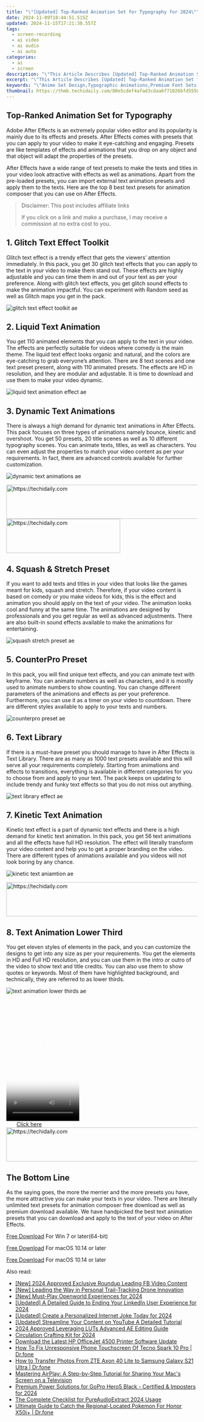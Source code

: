 ```yaml
---
title: "\"[Updated] Top-Ranked Animation Set for Typography for 2024\""
date: 2024-11-09T18:44:51.515Z
updated: 2024-11-15T17:21:30.557Z
tags: 
  - screen-recording
  - ai video
  - ai audio
  - ai auto
categories: 
  - ai
  - screen
description: "\"This Article Describes [Updated] Top-Ranked Animation Set for Typography for 2024\""
excerpt: "\"This Article Describes [Updated] Top-Ranked Animation Set for Typography for 2024\""
keywords: "\"Anime Set Design,Typographic Animations,Premium Font Sets,High Ranking Typographies,Top Quality Animation Typeface,Leading-Ranked Animated Letters,Best Animated Typography Sets\""
thumbnail: https://thmb.techidaily.com/80e5cdef4afad3cdaa6f71026bfd555865de3d18de62989f967049cc703431b5.jpg
---
```


## Top-Ranked Animation Set for Typography

Adobe After Effects is an extremely popular video editor and its popularity is mainly due to its effects and presets. After Effects comes with presets that you can apply to your video to make it eye-catching and engaging. Presets are like templates of effects and animations that you drop on any object and that object will adapt the properties of the presets.

After Effects have a wide range of text presets to make the texts and titles in your video look attractive with effects as well as animations. Apart from the pre-loaded presets, you can import external text animation presets and apply them to the texts. Here are the top 8 best text presets for animation composer that you can use on After Effects.

>  Disclaimer: This post includes affiliate links
>
>  If you click on a link and make a purchase, I may receive a commission at no extra cost to you.
>

## 1\. Glitch Text Effect Toolkit

Glitch text effect is a trendy effect that gets the viewers’ attention immediately. In this pack, you get 30 glitch text effects that you can apply to the text in your video to make them stand out. These effects are highly adjustable and you can time them in and out of your text as per your preference. Along with glitch text effects, you get glitch sound effects to make the animation impactful. You can experiment with Random seed as well as Glitch maps you get in the pack.

![glitch text effect toolkit ae](https://images.wondershare.com/filmora/article-images/2022/07/glitch-text-effect-toolkit-ae.jpg)

## 2\. Liquid Text Animation

You get 110 animated elements that you can apply to the text in your video. The effects are perfectly suitable for videos where comedy is the main theme. The liquid text effect looks organic and natural, and the colors are eye-catching to grab everyone’s attention. There are 8 text scenes and one text preset present, along with 110 animated presets. The effects are HD in resolution, and they are modular and adjustable. It is time to download and use them to make your video dynamic.

![liquid text animation effect ae](https://images.wondershare.com/filmora/article-images/2022/07/liquid-text-animation-effect-ae.jpg)

## 3\. Dynamic Text Animations

There is always a high demand for dynamic text animations in After Effects. This pack focuses on three types of animations namely bounce, kinetic and overshoot. You get 50 presets, 20 title scenes as well as 10 different typography scenes. You can animate texts, titles, as well as characters. You can even adjust the properties to match your video content as per your requirements. In fact, there are advanced controls available for further customization.

![dynamic text animations ae](https://images.wondershare.com/filmora/article-images/2022/07/dynamic-text-animations-ae.jpg)

<!-- affiliate ads begin -->
<a href="https://aligracehair.sjv.io/c/5597632/2016134/19272" target="_top" id="2016134">
  <img src="//a.impactradius-go.com/display-ad/19272-2016134" border="0" alt="https://techidaily.com" width="728" height="90"/>
</a>
<img height="0" width="0" src="https://aligracehair.sjv.io/i/5597632/2016134/19272" style="position:absolute;visibility:hidden;" border="0" />
<!-- affiliate ads end -->

<!-- affiliate ads begin -->
<a href="https://aligracehair.sjv.io/c/5597632/1868571/19272" target="_top" id="1868571">
  <img src="//a.impactradius-go.com/display-ad/19272-1868571" border="0" alt="https://techidaily.com" width="300" height="90"/>
</a>
<img height="0" width="0" src="https://aligracehair.sjv.io/i/5597632/1868571/19272" style="position:absolute;visibility:hidden;" border="0" />
<!-- affiliate ads end -->

## 4\. Squash & Stretch Preset

If you want to add texts and titles in your video that looks like the games meant for kids, squash and stretch. Therefore, if your video content is based on comedy or you make videos for kids, this is the effect and animation you should apply on the text of your video. The animation looks cool and funny at the same time. The animations are designed by professionals and you get regular as well as advanced adjustments. There are also built-in sound effects available to make the animations for entertaining.

![squash stretch preset ae](https://images.wondershare.com/filmora/article-images/2022/07/squash-stretch-preset-ae.jpg)

## 5\. CounterPro Preset

In this pack, you will find unique text effects, and you can animate text with keyframe. You can animate numbers as well as characters, and it is mostly used to animate numbers to show counting. You can change different parameters of the animations and effects as per your preference. Furthermore, you can use it as a timer on your video to countdown. There are different styles available to apply to your texts and numbers.

![counterpro preset ae](https://images.wondershare.com/filmora/article-images/2022/07/counterpro-preset-ae.jpg)

## 6\. Text Library

If there is a must-have preset you should manage to have in After Effects is Text Library. There are as many as 1000 text presets available and this will serve all your requirements completely. Starting from animations and effects to transitions, everything is available in different categories for you to choose from and apply to your text. The pack keeps on updating to include trendy and funky text effects so that you do not miss out anything.

![text library effect ae](https://images.wondershare.com/filmora/article-images/2022/07/text-library-effect-ae.jpg)

## 7\. Kinetic Text Animation

Kinetic text effect is a part of dynamic text effects and there is a high demand for kinetic text animation. In this pack, you get 56 text animations and all the effects have full HD resolution. The effect will literally transform your video content and help you to get a proper branding on the video. There are different types of animations available and you videos will not look boring by any chance.

![kinetic text aniamtion ae](https://images.wondershare.com/filmora/article-images/2022/07/kinetic-text-aniamtion-ae.jpg)

<!-- affiliate ads begin -->
<a href="https://smilemakers.pxf.io/c/5597632/2123899/26106" target="_top" id="2123899">
  <img src="//a.impactradius-go.com/display-ad/26106-2123899" border="0" alt="https://techidaily.com" width="728" height="90"/>
</a>
<img height="0" width="0" src="https://smilemakers.pxf.io/i/5597632/2123899/26106" style="position:absolute;visibility:hidden;" border="0" />
<!-- affiliate ads end -->

## 8\. Text Animation Lower Third

You get eleven styles of elements in the pack, and you can customize the designs to get into any size as per your requirements. You get the elements in HD and Full HD resolution, and you can use them in the intro or outro of the video to show text and title credits. You can also use them to show quotes or keywords. Most of them have highlighted background, and technically, they are referred to as lower thirds.

![text animation lower thirds ae](https://images.wondershare.com/filmora/article-images/2022/07/text-animation-lower-thirds-ae.jpg)

<!-- affiliate ads begin -->
<span id="1630055">
					<video width="192" height="320" style="cursor:pointer"
           poster="//a.impactradius-go.com/display-clicktoplayimage/1630055.png"
           onclick="if(!this.playClicked){this.play();this.setAttribute('controls',true);this.playClicked=true;}">
	   <source src="//a.impactradius-go.com/display-ad/18460-1630055">
	   <img src="//a.impactradius-go.com/display-clicktoplayimage/1630055.png" style="border: none; height: 100%; width: 100%; object-fit: contain">
	</video>
	<div style="width:120px;text-align:center"><a href="javascript:window.open(decodeURIComponent('https%3A%2F%2Fcaperobbin.sjv.io%2Fc%2F5597632%2F1630055%2F18460'), '_blank');void(0);">Click here</a></div>
</span>
<img height="0" width="0" src="https://imp.pxf.io/i/5597632/1630055/18460" style="position:absolute;visibility:hidden;" border="0" />
<!-- affiliate ads end -->

<!-- affiliate ads begin -->
<a href="https://appsumo.8odi.net/c/5597632/2037338/7443" target="_top" id="2037338">
  <img src="//a.impactradius-go.com/display-ad/7443-2037338" border="0" alt="https://techidaily.com" width="728" height="90"/>
</a>
<img height="0" width="0" src="https://appsumo.8odi.net/i/5597632/2037338/7443" style="position:absolute;visibility:hidden;" border="0" />
<!-- affiliate ads end -->

## The Bottom Line

As the saying goes, the more the merrier and the more presets you have, the more attractive you can make your texts in your video. There are literally unlimited text presets for animation composer free download as well as premium download available. We have handpicked the best text animation presets that you can download and apply to the text of your video on After Effects.

[Free Download](https://tools.techidaily.com/wondershare/filmora/download/) For Win 7 or later(64-bit)

[Free Download](https://tools.techidaily.com/wondershare/filmora/download/) For macOS 10.14 or later

[Free Download](https://tools.techidaily.com/wondershare/filmora/download/) For macOS 10.14 or later

<ins class="adsbygoogle"
     style="display:block"
     data-ad-format="autorelaxed"
     data-ad-client="ca-pub-7571918770474297"
     data-ad-slot="1223367746"></ins>

<ins class="adsbygoogle"
     style="display:block"
     data-ad-format="autorelaxed"
     data-ad-client="ca-pub-7571918770474297"
     data-ad-slot="1223367746"></ins>



<ins class="adsbygoogle"
     style="display:block"
     data-ad-client="ca-pub-7571918770474297"
     data-ad-slot="8358498916"
     data-ad-format="auto"
     data-full-width-responsive="true"></ins>


<span class="atpl-alsoreadstyle">Also read:</span>
<div><ul>
<li><a href="https://facebook-clips.techidaily.com/new-2024-approved-exclusive-roundup-leading-fb-video-content/"><u>[New] 2024 Approved Exclusive Roundup Leading FB Video Content</u></a></li>
<li><a href="https://fox-friendly.techidaily.com/new-leading-the-way-in-personal-trail-tracking-drone-innovation/"><u>[New] Leading the Way in Personal Trail-Tracking Drone Innovation</u></a></li>
<li><a href="https://digital-screen-recording.techidaily.com/new-must-play-openworld-experiences-for-2024/"><u>[New] Must-Play Openworld Experiences for 2024</u></a></li>
<li><a href="https://fox-friendly.techidaily.com/updated-a-detailed-guide-to-ending-your-linkedin-user-experience-for-2024/"><u>[Updated] A Detailed Guide to Ending Your LinkedIn User Experience for 2024</u></a></li>
<li><a href="https://fox-friendly.techidaily.com/updated-create-a-personalized-internet-joke-today-for-2024/"><u>[Updated] Create a Personalized Internet Joke Today for 2024</u></a></li>
<li><a href="https://facebook-video-footage.techidaily.com/updated-streamline-your-content-on-youtube-a-detailed-tutorial/"><u>[Updated] Streamline Your Content on YouTube A Detailed Tutorial</u></a></li>
<li><a href="https://extra-guidance.techidaily.com/2024-approved-leveraging-luts-advanced-ae-editing-guide/"><u>2024 Approved Leveraging LUTs Advanced AE Editing Guide</u></a></li>
<li><a href="https://fox-friendly.techidaily.com/circulation-crafting-kit-for-2024/"><u>Circulation Crafting Kit for 2024</u></a></li>
<li><a href="https://win-amazing.techidaily.com/download-the-latest-hp-officejet-4500-printer-software-update/"><u>Download the Latest HP OfficeJet 4500 Printer Software Update</u></a></li>
<li><a href="https://howto.techidaily.com/how-to-fix-unresponsive-phone-touchscreen-of-tecno-spark-10-pro-drfone-by-drfone-fix-android-problems-fix-android-problems/"><u>How To Fix Unresponsive Phone Touchscreen Of Tecno Spark 10 Pro | Dr.fone</u></a></li>
<li><a href="https://android-transfer.techidaily.com/how-to-transfer-photos-from-zte-axon-40-lite-to-samsung-galaxy-s21-ultra-drfone-by-drfone-transfer-from-android-transfer-from-android/"><u>How to Transfer Photos From ZTE Axon 40 Lite to Samsung Galaxy S21 Ultra | Dr.fone</u></a></li>
<li><a href="https://tech-renaissance.techidaily.com/mastering-airplay-a-step-by-step-tutorial-for-sharing-your-macs-screen-on-a-television/"><u>Mastering AirPlay: A Step-by-Step Tutorial for Sharing Your Mac's Screen on a Television</u></a></li>
<li><a href="https://fox-friendly.techidaily.com/premium-power-solutions-for-gopro-hero5-black-certified-and-imposters-for-2024/"><u>Premium Power Solutions for GoPro Hero5 Black - Certified & Imposters for 2024</u></a></li>
<li><a href="https://fox-friendly.techidaily.com/the-complete-checklist-for-pureaudioextract-2024-usage/"><u>The Complete Checklist for PureAudioExtract 2024 Usage</u></a></li>
<li><a href="https://pokemon-go-android.techidaily.com/ultimate-guide-to-catch-the-regional-located-pokemon-for-honor-x50iplus-drfone-by-drfone-virtual-android/"><u>Ultimate Guide to Catch the Regional-Located Pokemon For Honor X50i+ | Dr.fone</u></a></li>
</ul></div>

